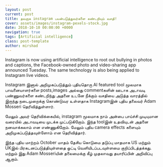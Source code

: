 ```yaml
---
layout: post
current: post
title: தவறாக instagram பயன்படுத்துவர்களை கண்டறியும் வசதி!
cover: assets/images/instagram-pexels-stock.jpg
date: 2018-10-10 00:00:00 +0000
navigation: true
tags: [Artificial intelligence]
class: post-template
author: mirshad
---
```

Instagram is now using artificial intelligence to root out bullying in photos and captions, the Facebook-owned photo and video-sharing app announced Tuesday. The same technology is also being applied to Instagram live videos.

Instagram இனால் அறிமுகப்படுத்தும் புதியதொரு AI featured tool மூலமாக பாவனையாளர்களை posts,images அல்லது commentகளின் ஊடாக அடாவடி பண்ணுவர்களை கண்டறிந்து அதனை உடனே நீக்கும் வசதியை அடுத்த வாரத்தில் இருந்து நடைமுறைக்கு கொண்டுவர உள்ளதாக Instagramஇன் புதிய தலைவர் Adam Mosseri தெரிவித்துள்ளார்.

மேலும் அவர் தெரிவிக்கையில், instagram மூலமாக நாம் அன்பை பாய்ச்சி முடியுமான வரையில் அடாவடியை முடக்க முட்படுகிறோம். இந்த toolஇன் உதவியுடன் அதனை நனவாக்கலாம் என எண்ணுகிறோம். மேலும் புதிய camera effects களையும் அறிமுகப்படுத்தவுள்ளோம் என தெரிவித்தார்.

இந்த புதிய மாற்றம் October மாதம் தேசிய கொடுமை தடுப்பு மாதமாக US மற்றும் UKஇல் பிரகடனப்படுத்தியுள்ளதை ஒட்டி வெளியிடப்படவுள்ளமை குறிப்பிடத்தக்கது. மற்றும் இது Adam Mosseriயின் தலைமைக்கு கீழ் முதலாவது தயாரிப்பின் அறிவிப்பு ஆகும்.